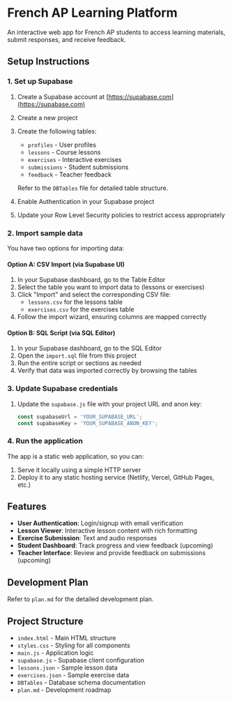 # French AP Learning Platform

An interactive web app for French AP students to access learning materials, submit responses, and receive feedback.

## Setup Instructions

### 1. Set up Supabase

1. Create a Supabase account at [https://supabase.com](https://supabase.com)
2. Create a new project
3. Create the following tables:
   - `profiles` - User profiles
   - `lessons` - Course lessons
   - `exercises` - Interactive exercises
   - `submissions` - Student submissions
   - `feedback` - Teacher feedback

   Refer to the `DBTables` file for detailed table structure.

4. Enable Authentication in your Supabase project
5. Update your Row Level Security policies to restrict access appropriately

### 2. Import sample data

You have two options for importing data:

#### Option A: CSV Import (via Supabase UI)
1. In your Supabase dashboard, go to the Table Editor
2. Select the table you want to import data to (lessons or exercises)
3. Click "Import" and select the corresponding CSV file:
   - `lessons.csv` for the lessons table
   - `exercises.csv` for the exercises table
4. Follow the import wizard, ensuring columns are mapped correctly

#### Option B: SQL Script (via SQL Editor)
1. In your Supabase dashboard, go to the SQL Editor
2. Open the `import.sql` file from this project
3. Run the entire script or sections as needed
4. Verify that data was imported correctly by browsing the tables

### 3. Update Supabase credentials

1. Update the `supabase.js` file with your project URL and anon key:
   ```javascript
   const supabaseUrl = 'YOUR_SUPABASE_URL';
   const supabaseKey = 'YOUR_SUPABASE_ANON_KEY';
   ```

### 4. Run the application

The app is a static web application, so you can:
1. Serve it locally using a simple HTTP server
2. Deploy it to any static hosting service (Netlify, Vercel, GitHub Pages, etc.)

## Features

- **User Authentication**: Login/signup with email verification
- **Lesson Viewer**: Interactive lesson content with rich formatting
- **Exercise Submission**: Text and audio responses
- **Student Dashboard**: Track progress and view feedback (upcoming)
- **Teacher Interface**: Review and provide feedback on submissions (upcoming)

## Development Plan

Refer to `plan.md` for the detailed development plan.

## Project Structure

- `index.html` - Main HTML structure
- `styles.css` - Styling for all components
- `main.js` - Application logic
- `supabase.js` - Supabase client configuration
- `lessons.json` - Sample lesson data
- `exercises.json` - Sample exercise data
- `DBTables` - Database schema documentation
- `plan.md` - Development roadmap 